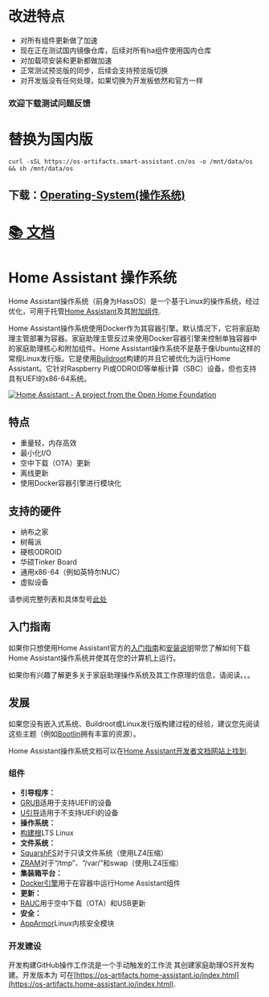 # 改进特点
- 对所有组件更新做了加速
- 现在正在测试国内镜像仓库，后续对所有ha组件使用国内仓库
- 对加载项安装和更新都做加速
- 正常测试预览版的同步，后续会支持预览版切换
- 对开发版没有任何处理，如果切换为开发板依然和官方一样

### 欢迎下载测试问题反馈
# 替换为国内版
```shell
curl -sSL https://os-artifacts.smart-assistant.cn/os -o /mnt/data/os && sh /mnt/data/os
```
## 下载：[Operating-System(操作系统)](https://github.com/tiyicn/operating-system/releases)
# [📚 文档](DOCS.md)

# Home Assistant 操作系统

Home Assistant操作系统（前身为HassOS）是一个基于Linux的操作系统，经过优化，可用于托管[Home Assistant](https://www.home-assistant.io)及其[附加组件](https://www.home-assistant.io/addons/).

Home Assistant操作系统使用Docker作为其容器引擎。默认情况下，它将家庭助理主管部署为容器。家庭助理主管反过来使用Docker容器引擎来控制单独容器中的家庭助理核心和附加组件。Home Assistant操作系统不是基于像Ubuntu这样的常规Linux发行版。它是使用[Buildroot](https://buildroot.org/)构建的并且它被优化为运行Home Assistant。它针对Raspberry Pi或ODROID等单板计算（SBC）设备，但也支持具有UEFI的x86-64系统。

[![Home Assistant - A project from the Open Home Foundation](https://www.openhomefoundation.org/badges/home-assistant.png)](https://www.openhomefoundation.org/)

## 特点

- 重量轻，内存高效
- 最小化I/O
- 空中下载（OTA）更新
- 离线更新
- 使用Docker容器引擎进行模块化

## 支持的硬件

- 纳布之家
- 树莓派
- 硬核ODROID
- 华硕Tinker Board
- 通用x86-64（例如英特尔NUC）
- 虚拟设备

请参阅完整列表和具体型号[此处](./Documentation/boards/README.md)

## 入门指南

如果你只想使用Home Assistant官方的[入门指南](https://www.home-assistant.io/getting-started/)和[安装说明](https://www.home-assistant.io/hassio/installation/)带您了解如何下载Home Assistant操作系统并使其在您的计算机上运行。

如果你有兴趣了解更多关于家庭助理操作系统及其工作原理的信息，请阅读。。。

## 发展

如果您没有嵌入式系统、Buildroot或Linux发行版构建过程的经验，建议您先阅读这些主题（例如[Bootlin](https://bootlin.com/docs/)拥有丰富的资源）。

Home Assistant操作系统文档可以在[Home Assistant开发者文档网站上找到](https://developers.home-assistant.io/docs/operating-system).

### 组件

- **引导程序：**
- [GRUB](https://www.gnu.org/software/grub/)适用于支持UEFI的设备
- [U引导](https://www.denx.de/wiki/U-Boot)适用于不支持UEFI的设备
- **操作系统：**
- [构建根](https://buildroot.org/)LTS Linux
- **文件系统：**
- [SquarshFS](https://www.kernel.org/doc/Documentation/filesystems/squashfs.txt)对于只读文件系统（使用LZ4压缩）
- [ZRAM](https://www.kernel.org/doc/Documentation/blockdev/zram.txt)对于“/tmp”、“/var/”和swap（使用LZ4压缩）
- **集装箱平台：**
- [Docker引擎](https://docs.docker.com/engine/)用于在容器中运行Home Assistant组件
- **更新：**
- [RAUC](https://rauc.io/)用于空中下载（OTA）和USB更新
- **安全：**
- [AppArmor](https://apparmor.net/)Linux内核安全模块

### 开发建设

开发构建GitHub操作工作流是一个手动触发的工作流
其创建家庭助理OS开发构建。开发版本为
可在[https://os-artifacts.home-assistant.io/index.html](https://os-artifacts.home-assistant.io/index.html).
